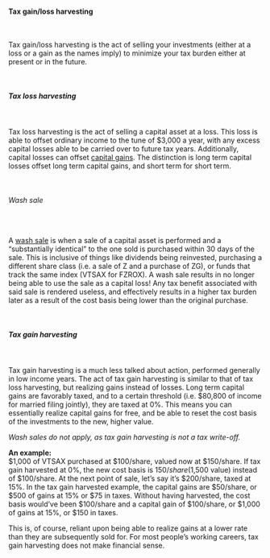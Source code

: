 #### Tax gain/loss harvesting

&nbsp;  

Tax gain/loss harvesting is the act of selling your investments (either at a loss or a gain as the names imply) to minimize your tax burden either at present or in the future.

&nbsp;  

##### Tax loss harvesting

&nbsp;  

Tax loss harvesting is the act of selling a capital asset at a loss. This loss is able to offset ordinary income to the tune of $3,000 a year, with any excess capital losses able to be carried over to future tax years. Additionally, capital losses can offset [capital gains](/taxation/capital-gains). The distinction is long term capital losses offset long term capital gains, and short term for short term.


&nbsp;  

###### Wash sale

&nbsp;  

A [wash sale](https://www.irs.gov/publications/p550) is when a sale of a capital asset is performed and a “substantially identical” to the one sold is purchased within 30 days of the sale. This is inclusive of things like dividends being reinvested, purchasing a different share class (i.e. a sale of Z and a purchase of ZG), or funds that track the same index (VTSAX for FZROX). A wash sale results in no longer being able to use the sale as a capital loss! Any tax benefit associated with said sale is rendered useless, and effectively results in a higher tax burden later as a result of the cost basis being lower than the original purchase.

&nbsp;  

##### Tax gain harvesting

&nbsp;  

Tax gain harvesting is a much less talked about action, performed generally in low income years. The act of tax gain harvesting is similar to that of tax loss harvesting, but realizing gains instead of losses. Long term capital gains are favorably taxed, and to a certain threshold (i.e. $80,800 of income for married filing jointly), they are taxed at 0%. This means you can essentially realize capital gains for free, and be able to reset the cost basis of the investments to the new, higher value.  

_Wash sales do not apply, as tax gain harvesting is not a tax write-off._

**An example:**  
$1,000 of VTSAX purchased at $100/share, valued now at $150/share. If tax gain harvested at 0%, the new cost basis is $150/share ($1,500 value) instead of $100/share. At the next point of sale, let’s say it’s $200/share, taxed at 15%. In the tax gain harvested example, the capital gains are $50/share, or $500 of gains at 15% or $75 in taxes. Without having harvested, the cost basis would’ve been $100/share and a capital gain of $100/share, or $1,000 of gains at 15%, or $150 in taxes.
	
This is, of course, reliant upon being able to realize gains at a lower rate than they are subsequently sold for. For most people’s working careers, tax gain harvesting does not make financial sense.
